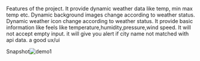 Features of the project.
It provide dynamic weather data like temp, min max temp etc.
Dynamic background images change according to weather status.
Dynamic weather icon change according to weather status.
It provide basic information like feels like temperature,humidity,pressure,wind speed.
It will not accept empty input.
it will give you alert if city name not matched with api data.
a good ux/ui

Snapshot![demo1](https://github.com/user-attachments/assets/3b8b2b5e-e33c-4db5-b821-fcfd22956393)
